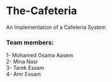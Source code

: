 # The-Cafeteria
An Implementation of a Cafeteria System 

<h3>Team members:</h3>
1- Mohamed Osama Aasem <br/>
2- Mina Nasr<br/>
3- Tarek Essam <br/>
4- Amr Essam
